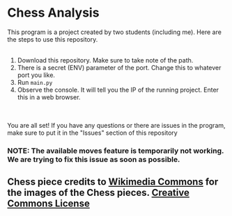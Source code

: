 <h1>Chess Analysis</h1>
This program is a project created by two students (including me). Here are the steps to use this repository.<br/><br/>

<ol>
  <li>Download this repository. Make sure to take note of the path.</li>
  <li>There is a secret (ENV) parameter of the port. Change this to whatever port you like.</li>
  <li>Run <code>main.py</code></li>
  <li>Observe the console. It will tell you the IP of the running project. Enter this in a web browser.</li>
</ol>
<br/><br/>
You are all set! If you have any questions or there are issues in the program, make sure to put it in the "Issues" section of this repository

<h3>NOTE: The available moves feature is temporarily not working. We are trying to fix this issue as soon as possible.</h3>

<h2>Chess piece credits to <a href="https://commons.wikimedia.org/wiki/Category:PNG_chess_pieces/Standard_transparent">Wikimedia Commons</a> for the images of the Chess pieces. <a href="https://creativecommons.org/licenses/by-sa/3.0/deed.en">Creative Commons License</a></h2>
